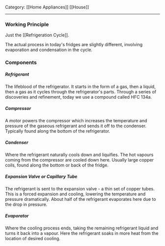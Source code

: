 Category: [[Home Appliances]] [[House]]
___
### Working Principle
Just the [[Refrigeration Cycle]].

The actual process in today's fridges are slightly different, involving evaporation and condensation in the cycle. 
### Components
##### Refrigerant
The lifeblood of the refrigerator. It starts in the form of a gas, then a liquid, then a gas as it cycles through the refrigerator's parts. 
Through a series of discoveries and refinement, today we use a compound called HFC 134a. 
##### Compressor
A motor powers the compressor which increases the temperature and pressure of the gaseous refrigerant and sends it off to the condenser. 
Typically found along the bottom of the refrigerator. 
##### Condenser
Where the refrigerant naturally cools down and liquifies. The hot vapours coming from the compressor are cooled down here. Usually large copper coils, found along the bottom or back of the fridge. 
##### Expansion Valve or Capillary Tube
The refrigerant is sent to the expansion valve - a thin set of copper tubes. This is a forced expansion and cooling, lowering the temperature and pressure dramatically. About half of the refrigerant evaporates here due to the drop in pressure. 
##### Evaporator
Where the cooling process ends, taking the remaining refrigerant liquid and turns it back into a vapour. Here the refrigerant soaks in more heat from the location of desired cooling. 

